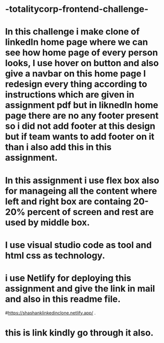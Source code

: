 # -totalitycorp-frontend-challenge-
# In this challenge i make clone of linkedIn home page where we can see how home page of every person looks, I use hover on button and also give a navbar on this home page I redesign every thing according to instructions which are given in assignment pdf but in liknedIn home page there are no any footer present so i did not add footer at this design but if team wants to add footer on it than i also add this in this assignment.
# In this assignment i use flex box also for manageing all the content where left and right box are containg 20-20% percent of screen and rest are used by middle box.
# I use visual studio code as tool and html css as technology.
# i use Netlify for deploying this assignment and give the link in mail and also in this readme file.
#https://shashanklinkedinclone.netlify.app/    .
# this is link kindly go through it also.
